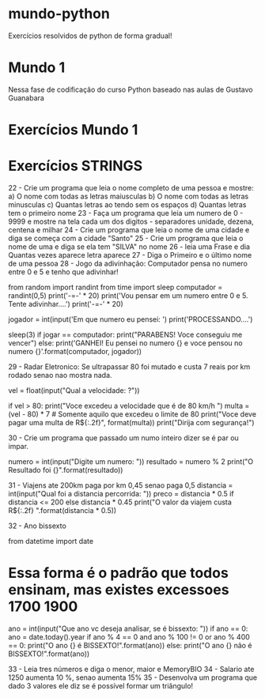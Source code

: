 # mundo-python
Exercícios resolvidos de python de forma gradual!
# Mundo 1
Nessa fase de codificação do curso Python baseado nas aulas de Gustavo Guanabara
# Exercícios Mundo 1
# Exercícios STRINGS
 22 - Crie um programa que leia o nome completo de uma pessoa e mostre: 
    a) O nome com todas as letras maiusculas
    b) O nome com todas as letras minusculas
    c) Quantas letras ao tendo sem os espaços
    d) Quantas letras tem o primeiro nome
 23 - Faça um programa que leia um numero de 0 - 9999 e mostre na tela cada um dos digitos 
    - separadores unidade, dezena, centena e milhar
 24 - Crie um programa que leia o nome de uma cidade e diga se começa com a cidade "Santo"
 25 - Crie um programa que leia o nome de uma e diga se ela tem "SILVA" no nome
 26 - leia uma Frase e dia Quantas vezes aparece letra aparece
 27 - Diga o Primeiro e o último nome de uma pessoa
 28 - Jogo da adivinhação: Computador pensa no numero entre 0 e 5 e tenho que adivinhar!

from random import randint
from time import sleep
computador = randint(0,5) 
print('-=-' * 20)
print('Vou pensar em um numero entre 0 e 5. Tente adivinhar....')
print('-=-' * 20)

jogador = int(input('Em que numero eu pensei: ')
print('PROCESSANDO....')

sleep(3)
if jogar == computador:
    print("PARABENS! Voce conseguiu me vencer")
else:
    print('GANHEI! Eu pensei no numero {} e voce pensou no numero {}'.format(computador, jogador))

 29 - Radar Eletronico: Se ultrapassar 80 foi mutado e custa 7 reais por km rodado senao nao mostra nada.

vel = float(input("Qual a velocidade: ?"))

if vel > 80:
    print("Voce excedeu a velocidade que é de 80 km/h ")
    multa = (vel - 80)  * 7 # Somente aquilo que excedeu o limite de 80
    print("Voce deve pagar uma multa de R${:.2f}", format(multa))
print("Dirija com segurança!")


30 - Crie um programa que passado um numo inteiro dizer se é par ou impar.

numero = int(input("Digite um numero: "))
resultado = numero % 2
print("O Resultado foi {}".format(resultado))

 31 - Viajens ate 200km paga por km  0,45 senao paga 0,5
distancia = int(input("Qual foi a distancia percorrida: "))
preco = distancia * 0.5 if distancia <= 200 else distancia * 0.45
print("O valor da viajem custa  R${:.2f} ".format(distancia * 0.5))

32 - Ano bissexto

from datetime import date
# Essa forma é o padrão que todos ensinam, mas existes excessoes 1700 1900
ano = int(input("Que ano vc deseja analisar, se é bissexto: "))
if ano == 0:
    ano = date.today().year
if ano % 4 == 0 and ano % 100 != 0 or ano % 400 == 0:
    print("O ano  {} é BISSEXTO!".format(ano))
else:
    print("O ano  {} não é BISSEXTO!".format(ano))
    
33 - Leia tres números e diga o menor, maior e MemoryBIO
34 - Salario ate 1250 aumenta 10 %, senao aumenta 15%
35 - Desenvolva um programa que dado 3 valores ele diz se é possível formar um triângulo!

